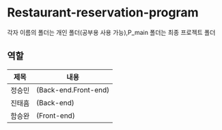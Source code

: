 # Restaurant-reservation-program

각자 이름의 폴더는 개인 폴더(공부용 사용 가능),P_main 폴더는 최종 프로젝트 폴더

## 역할

|제목    |내용                 |
|------  |---                  |
| 정승민 | (Back-end.Front-end) |
| 진태흠 | (Back-end) |
| 함승완 | (Front-end) |
